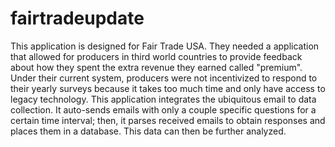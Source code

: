 # fairtradeupdate
This application is designed for Fair Trade USA. They needed a application that allowed for producers in third world countries to provide feedback about how they spent the extra revenue they earned called "premium". Under their current system, producers were not incentivized to respond to their yearly surveys because it takes too much time and only have access to legacy technology. This application integrates the ubiquitous email to data collection. It auto-sends emails with only a couple specific questions for a certain time interval; then, it parses received emails to obtain responses and places them in a database. This data can then be further analyzed.